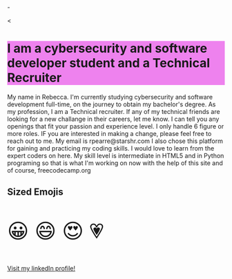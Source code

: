 -<!DOCTYPE html>
<html>
<head>

</head>
<body>

<<h1 style="background-color:Violet;">I am a cybersecurity and software developer student and a Technical Recruiter</h1>
  
  
<p> My name in Rebecca. I'm currently studying cybersecurity and software development full-time, on the journey to obtain my bachelor's degree. As my profession, I am a Technical recruiter.
If any of my technical friends are looking for a new challange in their careers, let me know. I can tell you any openings that fit your passion and experience level. I only handle 6 figure or more roles. 
  IF you are interested in making a change, please feel free to reach out to me. My email is rpearre@starshr.com
  I also chose this platform for gaining and practicing my coding skills. I would love to learn from the expert 
  coders on here. My skill level is intermediate in HTML5 and in Python programing so that is what I'm working on now with the help of this
  site and of course, freecodecamp.org</p>

  <h2>Sized Emojis</h2>

<p style="font-size:48px">
&#128512; &#128516; &#128525; &#128151;
</p>

  
</body>


<a href="https://www.linkedin.com/in/rebecca-pearre-ba3846212/">Visit my linkedIn profile!</a></p>

</html>
